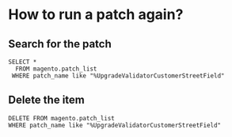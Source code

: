 # How to run a patch again?


## Search for the patch
```mysql
SELECT * 
  FROM magento.patch_list
 WHERE patch_name like "%UpgradeValidatorCustomerStreetField"
```

## Delete the item
```mysql
DELETE FROM magento.patch_list
WHERE patch_name like "%UpgradeValidatorCustomerStreetField"
```